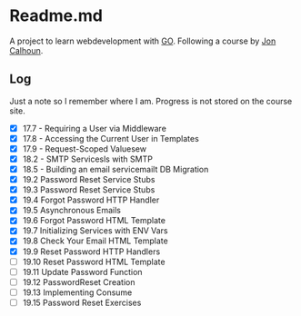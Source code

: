 # Readme.md

A project to learn webdevelopment with [GO](https://go.dev/). Following a course by [Jon Calhoun](https://www.calhoun.io/).

## Log
Just a note so I remember where I am. Progress is not stored on the course site.
- [x] 17.7 - Requiring a User via Middleware
- [x] 17.8 - Accessing the Current User in Templates
- [x] 17.9 - Request-Scoped Valuesew
- [x] 18.2 - SMTP Servicesls with SMTP
- [x] 18.5 - Building an email servicemailt DB Migration
- [x] 19.2 Password Reset Service Stubs
- [x] 19.3 Password Reset Service Stubs
- [x] 19.4 Forgot Password HTTP Handler
- [x] 19.5 Asynchronous Emails
- [x] 19.6 Forgot Password HTML Template
- [x] 19.7 Initializing Services with ENV Vars
- [x] 19.8 Check Your Email HTML Template
- [x] 19.9 Reset Password HTTP Handlers
- [ ] 19.10 Reset Password HTML Template
- [ ] 19.11 Update Password Function
- [ ] 19.12 PasswordReset Creation
- [ ] 19.13 Implementing Consume
- [ ] 19.15 Password Reset Exercises
